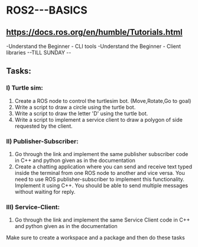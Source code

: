 # ROS2---BASICS

## https://docs.ros.org/en/humble/Tutorials.html
-Understand the Beginner - CLI tools 
-Understand the Beginner - Client libraries
--TILL SUNDAY --
## Tasks: 
### I) Turtle sim:
1) Create a ROS node to control the turtlesim bot. (Move,Rotate,Go to goal)
2) Write a script to draw a circle using the turtle bot.
3) Write a script to draw the letter 'D' using the turtle bot.
4) Write a script to implement a service client to draw a polygon of side requested by the client.
### II) Publisher-Subscriber:
1) Go through the link and implement the same publisher subscriber code in C++ and python given as in the documentation
2) Create a chatting application where you can send and receive text typed inside the terminal from one ROS node to another and vice versa.
You need to use ROS publisher-subscriber to implement this functionality.
Implement it using C++.
You should be able to send multiple messages without waiting for reply.
### III) Service-Client:
1) Go through the link and implement the same Service Client code in C++ and python given as in the documentation

Make sure to create a workspace and a package and then do these tasks
